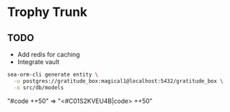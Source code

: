 # Trophy Trunk

## TODO
- Add redis for caching
- Integrate vault

```bash
sea-orm-cli generate entity \
  -u postgres://gratitude_box:magical1@localhost:5432/gratitude_box \
  -o src/db/models
```


"#code ++50" => "<#C01S2KVEU4B|code> ++50"
